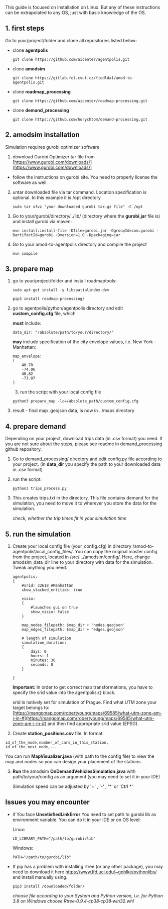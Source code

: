 This guide is focused on installation on Linux. But any of these instructions can be extrapolated to any OS, just with basic knowledge of the OS.

## 1. first steps
Go to your/project/folder and  clone all repositories listed below:

 - clone **agentpolis**

	```commandline
	git clone https://github.com/aicenter/agentpolis.git
	```

 - clone **amodsim**

	```commandline
	git clone https://gitlab.fel.cvut.cz/fiedlda1/amod-to-agentpolis.git
	```

 - clone **roadmap_processing**

	```commandline
	git clone https://github.com/aicenter/roadmap-processing.git
	```
- clone **demand_processing**

	```commandline
	git clone https://github.com/horychtom/demand-processing.git
	```
## **2. amodsim installation**
Simulation requires gurobi optimizer software
1. download Gurobi Optimizer tar file from [https://www.gurobi.com/downloads/](https://www.gurobi.com/downloads/)
	
- follow the instructions on gurobi site. You need to properly license the software as well.
	
2. untar downloaded file via tar command. Location specification is optional. In this example it is /opt  directory
	```
	sudo tar xfvz "your downloaded gurobi tar.gz file" -C /opt
	```
3. Go to your/gurobi/directory/../lib/ (directory where the **gurobi.jar** file is) and install gurobi via maven:
	```
	mvn install:install-file -Dfile=gurobi.jar -DgroupId=com.gurobi -DartifactId=gurobi -Dversion=1.0 -Dpackaging=jar
	```
4. Go to your amod-to-agentpolis directory and compile the project
	```
	mvn compile
	```

## 3. prepare map
1. go to your/project/folder and install roadmaptools:

	```commandline
	sudo apt-get install -y libspatialindex-dev
	```
	```commandline
	pip3 install roadmap-processing/
	```
	
2. go to  agentpolis/python/agentpolis directory and edit **custom_config.cfg** file, which
	
	 **must** include:
	``` commandline
	data_dir: "/absolute/path/to/your/directory/"
	```
	**may** include specification of the city envelope values, i.e. New York - Manhattan:
	
	```commandline
	map_envelope:
	[
	    40.70
	    -74.06
	    40.82
	    -73.87
	]
	```

 	3. run the script with your local config file	

    ```
    python3 prepare_map -lc=/absolute_path/custom_config.cfg
    ```

4. result - final map .geojson data,  is now in ../maps directory


## 4. prepare demand
Depending on your project, download trips data (in .csv format) you need.
If you are not sure about the steps, please see readme in demand_processing github repository.

1. Go to demand_processing/ directory and edit config.py file according to your project.
	(in **data_dir** you specify the path to your downloaded data in .csv format)
	
2. run the script:
	 ```
	python3 trips_process.py
	```
	
3. This creates trips.txt in the directory. This file contains demand for the simulation, you need to move it to wherever you store the data for the simulation.

    *check, whether the trip times fit in your simulation time* 

## 5. run the simulation

1. Create your local config file (your_config.cfg) in directory /amod-to-agentpolis\local_config_files/. You can copy the original master config from the project, located in /src/.../amodsim/config/. Here, change amodsim_data_dir line to your directory with data for the simulation. Tweak anything you need. 

	```
	agentpolis:
	{
		#srid: 32618 #Manhattan
		show_stacked_entities: true
		
		visio:
		{
			#launches gui on true
			show_visio: false
		}
		
		map_nodes_filepath: $map_dir + 'nodes.geojson'
		map_edges_filepath: $map_dir + 'edges.geojson'
		
		# length of simulation
		simulation_duration:
		{
			days: 0
			hours: 1
			minutes: 30
			seconds: 0
		}
	
	}
	```
	
	**Important:** In order to get correct map transformations, you have to specify the srid value into the agentpolis:{} block. 
	
	srid is natively set for simulation of Prague. Find what UTM zone your target belongs to:
	[https://mangomap.com/robertyoung/maps/69585/what-utm-zone-am-i-in-#](https://mangomap.com/robertyoung/maps/69585/what-utm-zone-am-i-in-#)
	and then find appropriate srid value (EPSG).
	
2. Create **station_positions.csv**  file.  In format:
  ```
  id_of_the_node,number_of_cars_in_this_station,
  id_of_the_next_node,...
  ```
  You can run **MapVisualizer.java** (with path to the config file) to view the map and nodes so you can design your placement of the stations.

3. **Run** the amodsim **OnDemandVehiclesSimulation.java**  with path/to/your/config as an argument (you may need to set it in your IDE)

   Simulation speed can be adjusted by '+' , '-' , '*' or 'Ctrl *'



## Issues you may encounter

- if You face **UnsetisfiedLinkError** You need to set path to gurobi lib as environment variable. You can do it in your IDE or on OS level:

  Linux:

  ```
  LD_LIBRARY_PATH="/path/to/gurobi/lib"
  ```

  Windows:

  ```
  PATH="/path/to/gurobi/lib"
  ```

  

- If pip has a problem with installing rtree (or any other package), you may need to download it here https://www.lfd.uci.edu/~gohlke/pythonlibs/ and install manually using.

  ```
  pip3 install /downloaded/folder/
  ```

  *choose file according to your System and Python version, i.e. for Python 3.8 on Windows choose Rtree‑0.9.4‑cp38‑cp38‑win32.whl*